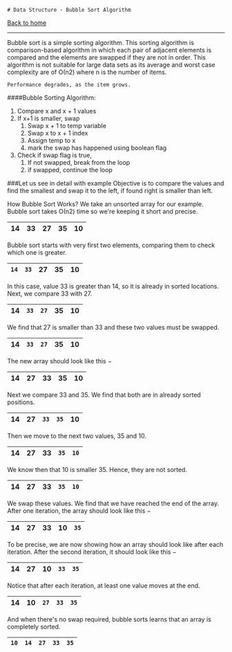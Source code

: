    # Data Structure - Bubble Sort Algorithm
[Back to home](../../../../../../../../README.md)


----------------------------------------------------
Bubble sort is a simple sorting algorithm. This sorting algorithm is comparison-based algorithm in which each pair of adjacent elements is compared and the elements are swapped if they are not in order. This algorithm is not suitable for large data sets as its average and worst case complexity are of Ο(n2) where n is the number of items.

```Performance degrades, as the item grows.```


####Bubble Sorting Algorithm:
1. Compare x and x + 1 values
2. If x+1 is smaller, swap
    1. Swap x + 1 to temp variable
    2. Swap x to x + 1 index
    3. Assign temp to x
    4. mark the swap has happened using boolean flag
3. Check if swap flag is true,
    1. If not swapped, break from the loop
    2. if swapped, continue the loop

###Let us see in detail with example
Objective is to compare the values and find the smallest and swap it to the left, if found right is smaller than left.


How Bubble Sort Works?
We take an unsorted array for our example. Bubble sort takes Ο(n2) time so we're keeping it short and precise.


| 14  | 33  | 27  | 35  | 10  |
|-----|-----|-----|-----|-----|


Bubble sort starts with very first two elements, comparing them to check which one is greater.


| ```14``` | ```33``` | 27  | 35  | 10  |
|----------|----------|-----|-----|-----|

In this case, value 33 is greater than 14, so it is already in sorted locations. Next, we compare 33 with 27.


| 14  | ```33``` | ```27``` | 35  | 10  |
|-----|----------|----------|-----|-----|

We find that 27 is smaller than 33 and these two values must be swapped.


| 14  | ```33``` | ```27``` | 35  | 10  |
|-----|----------|----------|-----|-----|
The new array should look like this −

| 14  | 27  | 33  | 35  | 10  |
|-----|-----|-----|-----|-----|
Next we compare 33 and 35. We find that both are in already sorted positions.

| 14  | 27  | ```33``` | ```35``` | 10  |
|-----|-----|----------|----------|-----|
Then we move to the next two values, 35 and 10.

| 14  | 27  | 33  | ```35``` | ```10``` |
|-----|-----|-----|----------|----------|
We know then that 10 is smaller 35. Hence, they are not sorted.


| 14  | 27  | 33  | ```35``` | ```10``` |
|-----|-----|-----|----------|----------|
We swap these values. We find that we have reached the end of the array. After one iteration, the array should look like this −


| 14  | 27  | 33  | 10  | ```35``` |
|-----|-----|-----|-----|----------|
To be precise, we are now showing how an array should look like after each iteration. After the second iteration, it should look like this −


| 14  | 27  | 10  | ```33``` | ```35``` |
|-----|-----|-----|----------|----------|
Notice that after each iteration, at least one value moves at the end.

| 14  | 10  | ```27``` | ```33``` | ```35``` |
|-----|-----|----------|----------|----------|
And when there's no swap required, bubble sorts learns that an array is completely sorted.


| ```10``` | ```14``` | ```27``` | ```33``` | ```35``` |
|----------|----------|----------|----------|----------|

